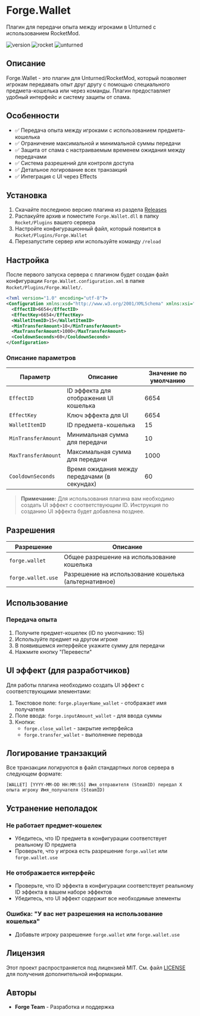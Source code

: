 # Forge.Wallet

Плагин для передачи опыта между игроками в Unturned с использованием RocketMod.

![version](https://img.shields.io/badge/версия-2.2.0-blue.svg)
![rocket](https://img.shields.io/badge/Rocket-4.9.3.0-blue.svg)
![unturned](https://img.shields.io/badge/Unturned-3.25.1.0-green.svg)

## Описание

Forge.Wallet - это плагин для Unturned/RocketMod, который позволяет игрокам передавать опыт друг другу с помощью специального предмета-кошелька или через команды. Плагин предоставляет удобный интерфейс и систему защиты от спама.

## Особенности

- ✅ Передача опыта между игроками с использованием предмета-кошелька
- ✅ Ограничение максимальной и минимальной суммы передачи
- ✅ Защита от спама с настраиваемым временем ожидания между передачами
- ✅ Система разрешений для контроля доступа
- ✅ Детальное логирование всех транзакций
- ✅ Интеграция с UI через Effects

## Установка

1. Скачайте последнюю версию плагина из раздела [Releases](ссылка_на_релизы)
2. Распакуйте архив и поместите `Forge.Wallet.dll` в папку `Rocket/Plugins` вашего сервера
3. Настройте конфигурационный файл, который появится в `Rocket/Plugins/Forge.Wallet`
4. Перезапустите сервер или используйте команду `/reload`

## Настройка

После первого запуска сервера с плагином будет создан файл конфигурации `Forge.Wallet.configuration.xml` в папке `Rocket/Plugins/Forge.Wallet/`.

```xml
<?xml version="1.0" encoding="utf-8"?>
<Configuration xmlns:xsd="http://www.w3.org/2001/XMLSchema" xmlns:xsi="http://www.w3.org/2001/XMLSchema-instance">
  <EffectID>6654</EffectID>
  <EffectKey>6654</EffectKey>
  <WalletItemID>15</WalletItemID>
  <MinTransferAmount>10</MinTransferAmount>
  <MaxTransferAmount>1000</MaxTransferAmount>
  <CooldownSeconds>60</CooldownSeconds>
</Configuration>
```

### Описание параметров

| Параметр | Описание | Значение по умолчанию |
|----------|----------|------------------------|
| `EffectID` | ID эффекта для отображения UI кошелька | 6654 |
| `EffectKey` | Ключ эффекта для UI | 6654 |
| `WalletItemID` | ID предмета-кошелька | 15 |
| `MinTransferAmount` | Минимальная сумма для передачи | 10 |
| `MaxTransferAmount` | Максимальная сумма для передачи | 1000 |
| `CooldownSeconds` | Время ожидания между передачами (в секундах) | 60 |

> **Примечание:** Для использования плагина вам необходимо создать UI эффект с соответствующим ID. Инструкция по созданию UI эффекта будет добавлена позднее.

## Разрешения

| Разрешение | Описание |
|------------|----------|
| `forge.wallet` | Общее разрешение на использование кошелька |
| `forge.wallet.use` | Разрешение на использование кошелька (альтернативное) |

## Использование

### Передача опыта

1. Получите предмет-кошелек (ID по умолчанию: 15)
2. Используйте предмет на другом игроке
3. В появившемся интерфейсе укажите сумму для передачи
4. Нажмите кнопку "Перевести"

## UI эффект (для разработчиков)

Для работы плагина необходимо создать UI эффект с соответствующими элементами:

1. Текстовое поле: `forge.playerName_wallet` - отображает имя получателя
2. Поле ввода: `forge.inputAmount_wallet` - для ввода суммы
3. Кнопки:
   - `forge.close_wallet` - закрытие интерфейса
   - `forge.transfer_wallet` - выполнение перевода

## Логирование транзакций

Все транзакции логируются в файл стандартных логов сервера в следующем формате:

```
[WALLET] [YYYY-MM-DD HH:MM:SS] Имя_отправителя (SteamID) передал X опыта игроку Имя_получателя (SteamID)
```

## Устранение неполадок

### Не работает предмет-кошелек

- Убедитесь, что ID предмета в конфигурации соответствует реальному ID предмета
- Проверьте, что у игрока есть разрешение `forge.wallet` или `forge.wallet.use`

### Не отображается интерфейс

- Проверьте, что ID эффекта в конфигурации соответствует реальному ID эффекта в вашем наборе эффектов
- Убедитесь, что UI эффект содержит все необходимые элементы

### Ошибка: "У вас нет разрешения на использование кошелька"

- Добавьте игроку разрешение `forge.wallet` или `forge.wallet.use`

## Лицензия

Этот проект распространяется под лицензией MIT. См. файл [LICENSE](LICENSE) для получения дополнительной информации.

## Авторы

- **Forge Team** - Разработка и поддержка
